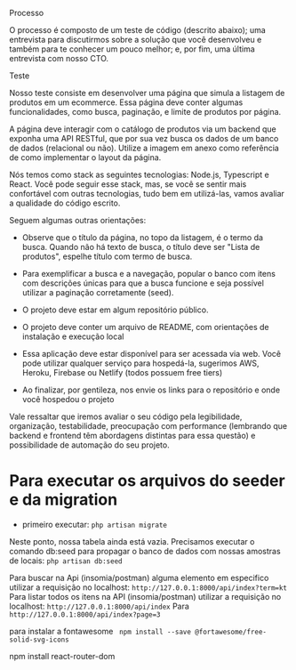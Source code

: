 
Processo

O processo é composto de um teste de código (descrito abaixo); uma entrevista para discutirmos sobre a solução que você desenvolveu e também para te conhecer um pouco melhor; e, por fim, uma última entrevista com nosso CTO.



Teste

Nosso teste consiste em desenvolver uma página que simula a listagem de produtos em um ecommerce. Essa página deve conter algumas funcionalidades, como busca, paginação, e limite de produtos por página.



A página deve interagir com o catálogo de produtos via um backend que exponha uma API RESTful, que por sua vez busca os dados de um banco de dados (relacional ou não). Utilize a imagem em anexo como referência de como implementar o layout da página.



Nós temos como stack as seguintes tecnologias: Node.js, Typescript e React. Você pode seguir esse stack, mas, se você se sentir mais confortável com outras tecnologias, tudo bem em utilizá-las, vamos avaliar a qualidade do código escrito.



Seguem algumas outras orientações:

- Observe que o título da página, no topo da listagem, é o termo da busca. Quando não há texto de busca, o título deve ser "Lista de produtos", espelhe título com termo de busca.

- Para exemplificar a busca e a navegação, popular o banco com itens com descrições únicas para que a busca funcione e seja possível utilizar a paginação corretamente (seed).

- O projeto deve estar em algum repositório público.

- O projeto deve conter um arquivo de README, com orientações de instalação e execução local

- Essa aplicação deve estar disponível para ser acessada via web. Você pode utilizar qualquer serviço para hospedá-la, sugerimos AWS, Heroku, Firebase ou Netlify (todos possuem free tiers)

- Ao finalizar, por gentileza, nos envie os links para o repositório e onde você hospedou o projeto



Vale ressaltar que iremos avaliar o seu código pela legibilidade, organização, testabilidade, preocupação com performance (lembrando que backend e frontend têm abordagens distintas para essa questão) e possibilidade de automação do seu projeto.



# Para executar os arquivos do seeder e da migration
- primeiro executar:  `php artisan migrate`

Neste ponto, nossa tabela ainda está vazia. Precisamos executar o comando db:seed para propagar o banco de dados com nossas amostras de locais:
`php artisan db:seed`

Para buscar na Api (insomia/postman) alguma elemento em especifico utilizar a requisição no localhost:
`http://127.0.0.1:8000/api/index?term=kt`
Para listar todos os itens na API (insomia/postman) utilizar a requisição no localhost:
`http://127.0.0.1:8000/api/index`
Para 
`http://127.0.0.1:8000/api/index?page=3`

para instalar a fontawesome
` npm install --save @fortawesome/free-solid-svg-icons`

npm install react-router-dom